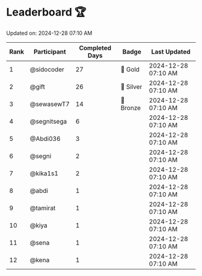 # Leaderboard 🏆

Updated on: 2024-12-28 07:10 AM

| Rank | Participant       | Completed Days | Badge      | Last Updated         |
|------|-------------------|----------------|------------|----------------------|
| 1    | @sidocoder        | 27             | 🏅 Gold     | 2024-12-28 07:10 AM |
| 2    | @gift             | 26             | 🥈 Silver   | 2024-12-28 07:10 AM |
| 3    | @sewasewT7        | 14             | 🥉 Bronze   | 2024-12-28 07:10 AM |
| 4    | @segnitsega       | 6              |            | 2024-12-28 07:10 AM |
| 5    | @Abdi036          | 3              |            | 2024-12-28 07:10 AM |
| 6    | @segni            | 2              |            | 2024-12-28 07:10 AM |
| 7    | @kika1s1          | 2              |            | 2024-12-28 07:10 AM |
| 8    | @abdi             | 1              |            | 2024-12-28 07:10 AM |
| 9    | @tamirat          | 1              |            | 2024-12-28 07:10 AM |
| 10   | @kiya             | 1              |            | 2024-12-28 07:10 AM |
| 11   | @sena             | 1              |            | 2024-12-28 07:10 AM |
| 12   | @kena             | 1              |            | 2024-12-28 07:10 AM |
